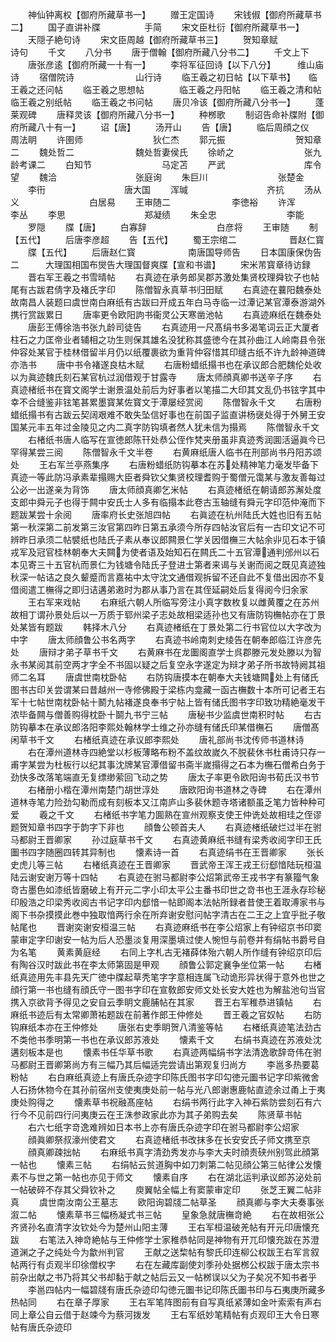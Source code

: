 <!-- { "loadSidebar": true } -->
　　神仙钟离权【御府所藏草书一】
　　赠王定国诗
　　宋钱俶【御府所藏草书二】
　　国子直讲补牒　　　　　手简
　　宋文臣杜衍【御府所藏草书一】
　　天隠子絶句诗
　　宋文臣周越【御府所藏草书三】
　　贺知章赋　　　　　　　诗句
　　千文
　　八分书
　　唐于僧翰【御府所藏八分书二】
　　千文上下
　　唐张彦逺【御府所藏一十有一】
　　李将军征回诗【以下八分】　　　维山庙诗
　　宿僧院诗　　　　　　　山行诗
　　临王羲之初日帖【以下草书】　　临王羲之还问帖
　　临王羲之思想帖　　　　临王羲之丹阳帖
　　临王羲之清和帖　　　　临王羲之别纸帖
　　临王羲之书问帖
　　唐贝冷该【御府所藏八分书一】
　　蓬莱观碑
　　唐释灵该【御府所藏八分书一】
　　种桞歌
　　制诏告命补牒附【御府所藏八十有一】
　　诏【唐】
　　汤开山
　　告【唐】
　　临后周顔之仪　　　　　周法眀
　　许圉师　　　　　　　　狄仁杰
　　郭元振　　　　　　　　贺知章二
　　魏处哲二　　　　　　　魏处哲妻侯氏
　　徐峤之　　　　　　　　张九龄考课二
　　白知节　　　　　　　　马定苫
　　严武　　　　　　　　　库令望
　　魏洽　　　　　　　　　张庭询
　　朱巨川　　　　　　　　张楚金
　　李衎　　　　　　　　　唐大国
　　浑瑊　　　　　　　　　齐抗
　　汤从义　　　　　　　　白居易
　　王审随二　　　　　　　李徳裕
　　许浑　　　　　　　　　李丛
　　李思　　　　　　　　　郑凝绩
　　朱全忠　　　　　　　　李能
　　罗隠
　　牒【唐】
　　白寡辞　　　　　　　　白彦将
　　王审随
　　制【五代】
　　后唐李彦超
　　告【五代】
　　蜀王宗绾二　　　　　　晋赵仁寳
　　牒【五代】
　　后唐赵仁寳　　　　　　南唐国导师告
　　日本国康保伪告二　　　大理国相国布爕告大理国督爽牒【宣和书谱】
　　宋米芾寳章待访録
　　晋右军王羲之书雪晴帖
　　右真迹在承务郎吴郡苏激处集贤校理舜钦子也帖尾有古跋君倩字及褚氏字印
　　陈僧智永真草书归田赋
　　右真迹在蘘阳魏泰处故南昌人装题曰虞世南白麻纸有古跋曰开成五年白马寺临一过潭记某官潭泰游湖外携行赏跋累日
　　唐率更令欧阳訽书衞灵公天寒凿池帖
　　右真迹麻纸在魏泰处
　　唐彭王傅徐浩书张九龄司徒告
　　右真迹用一尺髙绢书多渴笔词云正大厦者柱石之力匡帝业者辅相之功生则保其雄名没犹称其盛徳今在其孙曲江人岭南县令张仲容处某官于桂林借留半月仍以纸覆裹欲为重背仲容惜其印缝古纸不许九龄神道碑亦浩书
　　唐中书令褚遂良枯木赋
　　右唐粉蜡纸搨书也在承议郎合肥魏伦处收以为眞迹魏氏刻石某官杭过润借观于甘露寺
　　唐太师顔真卿书送辛子序
　　右真迹楮纸书在寳文阁学士谢景温处前后为好事者以笔描二大印其文乱仍书铉字其中幸不合缝鉴非铉笔甚累墨寳某佐寳文于潭屡经赏阅
　　陈僧智永千文
　　右唐粉蜡纸搨书有古跋云契阔艰难不敢失坠信好事也在前国子监直讲杨襃处得于外舅王安国某元丰五年过金陵见之内二真字防钩填者然人犹未信为搨焉
　　陈僧智永千文
　　右楮纸书唐人临写在宣徳郎陈幵处恭公侄作梵夹册虽非真迹秀润圎活逼眞今已罕得某尝三阅
　　陈僧智永千文半卷
　　右黄麻纸唐人临书在刑部尚书丹阳苏颂处
　　王右军兰亭燕集序
　　右唐粉蜡纸防钩摹本在苏处精神笔力毫发毕备下真迹一等此防冯承素辈搨赐大臣者舜钦父集贤校理耆购于蜀僧元霭某与激友善每过公必一出遂亲为背饰
　　唐太师顔真卿乞米帖
　　右真迹楮纸在朝请郎苏澥处度支郎中舜元子也得于闗中安氏士人多有临搨本此卷古玉轴缝有舜元字印范仲淹而下题跋某尝十余阅
　　唐率府长史张旭四帖
　　右眞迹在杭州陆氏大姓也旧有五帖第一秋深第二前发第三汝官第四昨日第五承须今所存四帖汝官后有一古印文记不可辨昨日承须二帖襞纸也陆氏子素从奉议郎闗景仁学关因借橅三大帖余丱见石本于镇戎军及冠官桂林朝奉大夫闗为使者语及始知石在闗氏二十五官潭通判邠州以石本见寄三十五官杭而景仁为钱塘令陆氏子登进士第者来谒与关谢而阅之既见真迹独秋深一帖诘之良久颦蹙而言嘉祐中太守沈文通借观拆留不还自此不复借出因亦不复借阅遣工橅得之即归诘遘弟遫时为郡从事乃言在其侄延嗣处后复得阅今归余家
　　王右军来戏帖
　　右麻纸六朝人所临写旁注小真字数枚复以雌黄覆之在苏州故相丁谓孙景处后以一万质于郓州梁子志处故相梁适孙也又有唐防钩橅帖亦在丁景处某皆有题跋
　　韩择木八分
　　右真迹楮纸在丁景处第二行书官位以大字改为中字
　　唐太师顔鲁公书名两字
　　右真迹书岭南刺史绫告在朝奉郎临江许彦先处
　　唐辩才弟子草书千文
　　右黄麻书在龙圗阁直学士呉郡滕元发处滕以为智永书某阅其前空两才字全不书固以疑之后复空永字遂定为辩才弟子所书故特阙其祖师二名耳
　　唐虞世南枕卧帖
　　右防钩唐摸本在朝奉大夫钱塘闗处上有储氏图书古印关尝谓某曰昔越州一寺修佛殿于梁栋内龛藏一函古橅数十本所可记者王右军十七帖世南枕卧帖十鬭九帖褚遂良奉书宁帖上皆有储氏图书字印致功精絶毫发干浓毕备闗与僧善购得枕卧十鬬九书宁三帖
　　唐秘书少监虞世南积时帖
　　右古防钩摹本在承议郎洛阳李熙处翰林学士维之孙亦缝有储氏印某借橅石
　　唐僧髙闲草书千文
　　右楮纸真迹在承议郎李熙处
　　唐礼部尚书沈传师书道林诗
　　右在潭州道林寺四絶堂以杉板薄略布粉不盖纹故嵗久不脱裴休书杜甫诗只存一甫字某尝为杜板行以纪其事沈牌某官潭借留书斋半嵗搨得之石本为橅石僧希白务于劲快多改落笔端直无复缥缈萦回飞动之势
　　唐太子率更令欧阳询书荀氏汉书节
　　右楮册小楷在潭州南楚门胡世淳处
　　唐欧阳询书道林之寺碑
　　右在潭州道林寺笔力险劲勾勒而成有刻板本又江南庐山多裴休题寺塔诸额虽乏笔力皆种种可爱
　　羲之千文
　　右楮纸书字笔力圎熟在宣州观察支使王仲诜处故相珪之侄谬题贺知章书四字于韵字下非也
　　顔鲁公顿首夫人
　　右真迹楮纸破烂过半在驸马都尉王晋卿家
　　孙过庭草书千文
　　右真迹黄麻纸书缝有梁秀收阅字印王氏圗书四字随圈四转其异制也
　　懐素诗一首
　　右真迹绢书在王晋卿家
　　张长史虎儿等三帖
　　右楮纸真迹在王晋卿家
　　晋武帝王浑王戎王衍郄愔陆玩桓温陆云谢安谢万等十四帖
　　右真迹在驸马都尉李公炤第武帝王戎书字有篆籀气象竒古墨色如漆纸皆磨破上有开元二字小印太平公主番书印世之竒书也王涯永存珍秘印殷浩之印梁秀收阅古书记字印内郄愔一帖即阁本法帖所録者昔使王着取溥家书与阁下书杂摸摸此巻中独取愔两行余在所弃谢安慰问帖字清古在二王之上宜乎批子敬帖尾也
　　晋谢奕谢安桓温三帖
　　右真迹麻纸书在李公炤家上有钟绍京书印窦蒙审定字印谢安一帖为后人恐墨淡复用深墨填过使人惋怛与前卷并有绢帖书爵号自为名笔
　　黄素黄庭经
　　右同上字札古无褚薛体殆六朝人所作缝有钟绍京印后有陶谷汉时跋此书在李太师第固是甲观
　　顔鲁公郭定襄争坐位第一帖
　　右楮纸真迹用先丰县先天广徳中牒起草秃笔字字意相连属飞动诡形异状得于意外也世之顔行第一书也缝有顔氏守一图书字印在宣敎郎安师文处长安大姓也为解盐池句当官携入京欲背予得见之安自云季眀文鹿脯帖在其家
　　晋王右军稚恭进镇帖
　　右麻纸书迹后有太常卿萧祐题跋在前著作郎王仲修处
　　晋王羲之官奴帖
　　右防钩麻纸本亦在王仲修处
　　唐张右史季眀贺八清鉴等帖
　　右楮纸真迹笔法劲古不类他书季明第一书也在承议郎苏液处
　　懐素千文
　　右绢书真迹在苏液处沈遘刻板本是也
　　懐素书任华草书歌
　　右真迹两幅绢书字法清逸歌辞竒伟在驸马都尉王晋卿第尚方有三幅乃其后幅适完尝请出第观复归尚方
　　李邕多热要葛粉帖
　　右白麻纸真迹上有唐氏杂迹字印陈氏图书字印勾徳元圗书记字印紫微舍人石扬休物今在其孙前宿州支使夷庚处前一帖与光八郎谢惠鹿帖直迹余过甬上于夷庚处购得之
　　懐素草书祝融髙座帖
　　右绢书两行此字入神石紫防尝刻石有六行今不见前四行问夷庚云在王洙参政家此亦为其子弟购去矣
　　陈贤草书帖
　　右六七纸字竒逸难辨如日本书上亦有唐氏杂迹字印在驸马都尉李公炤家
　　顔眞卿祭叔濠州使君文
　　右真迹楮纸书改抹多在长安安氏子师文携至京
　　顔真卿疎拙帖
　　右麻纸书真字清劲秀发亦与李大夫时顔责硖州别驾此顔第一帖也
　　懐素三帖
　　右绢帖云贫道胸中如刀刺第二帖见顔公第三帖律公发懐素不与世之第一帖也亦见于师文
　　懐素自序
　　右在湖北运判承议郎苏泌处前一帖破碎不存其父舜钦补之
　　庾翼帖全幅上有窦蒙审定印
　　张芝王翼二帖非真
　　虞世南汝南公王墓志
　　欧阳询碧牋二帖草圣
　　顔真卿与李大夫奏事张溆二帖
　　懐素草书三幅杨凝式书三帖
　　皇象急就唐橅竒絶
　　右在故相张公齐贤孙名直清字汝钦处今为楚州山阳主薄
　　王右军桓温破羌帖有开元印唐懐充跋
　　右笔法入神竒絶帖与王仲修学士家稚恭帖同是神物有开兀印懐充跋在苏澄道渊之子之纯处今为歙州判官
　　王献之送棃帖有黎氏印连柳公权跋王右军言叙帖两行有贞观半印徐僧权字
　　右在左藏库副使刘季孙处据桞公权跋于唐太宗书前杂出献之书乃将其父书却黏于献之帖后云又一帖桞误以父为子矣况不知书者乎
　　李邕四帖内一幅碧牋有唐氏杂迹印勾徳元圗书记印陈氏圗书印与石夷庚所藏多热帖同
　　右在章子厚家
　　王右军笔阵图前有自写真纸紧薄如金叶索索有声右同上章公自云借于赵竦今为蔡河拨发
　　王右军纸妙笔精帖有贞观印王大令日寒帖有唐氏杂迹印
